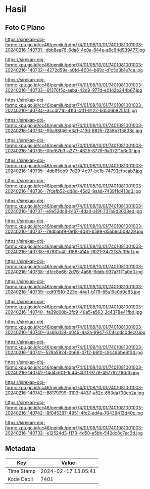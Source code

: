 # Hasil

## Foto C Plano

https://sirekap-obj-formc.kpu.go.id/cc46/pemilu/pdpr/74/01/08/10/01/7401081001003-20240216-140731--dbb8ea76-6da8-4c0a-844e-a6c64d939477.jpg

https://sirekap-obj-formc.kpu.go.id/cc46/pemilu/pdpr/74/01/08/10/01/7401081001003-20240216-140732--4272d59a-a0fd-4004-b99c-d1c5d3b1e7ca.jpg

https://sirekap-obj-formc.kpu.go.id/cc46/pemilu/pdpr/74/01/08/10/01/7401081001003-20240216-140733--6f376f5c-aaba-42d9-977d-e01d2b244b67.jpg

https://sirekap-obj-formc.kpu.go.id/cc46/pemilu/pdpr/74/01/08/10/01/7401081001003-20240216-140734--3cc4f71b-41fd-41f1-9122-bd506b825fa1.jpg

https://sirekap-obj-formc.kpu.go.id/cc46/pemilu/pdpr/74/01/08/10/01/7401081001003-20240216-140734--90a98f46-e3a1-413d-8825-7258b7f5838c.jpg

https://sirekap-obj-formc.kpu.go.id/cc46/pemilu/pdpr/74/01/08/10/01/7401081001003-20240216-140735--0fef67b3-a277-4825-8779-9a372f1b6c0f.jpg

https://sirekap-obj-formc.kpu.go.id/cc46/pemilu/pdpr/74/01/08/10/01/7401081001003-20240216-140735--4db65db9-7d29-4c97-bc1b-74793cfbcab7.jpg

https://sirekap-obj-formc.kpu.go.id/cc46/pemilu/pdpr/74/01/08/10/01/7401081001003-20240216-140736--7fcefb52-dd8d-45d2-9aad-7439f1d413d3.jpg

https://sirekap-obj-formc.kpu.go.id/cc46/pemilu/pdpr/74/01/08/10/01/7401081001003-20240216-140737--e9e52dc8-b167-4dad-a19f-737a9d3028ed.jpg

https://sirekap-obj-formc.kpu.go.id/cc46/pemilu/pdpr/74/01/08/10/01/7401081001003-20240216-140737--78dbabf9-0e18-4081-b599-d5bb9c008a29.jpg

https://sirekap-obj-formc.kpu.go.id/cc46/pemilu/pdpr/74/01/08/10/01/7401081001003-20240216-140738--97881c4f-d188-414b-9021-3472f37c39df.jpg

https://sirekap-obj-formc.kpu.go.id/cc46/pemilu/pdpr/74/01/08/10/01/7401081001003-20240216-140738--d1cc8e66-2d76-4a66-9ddb-937a7171a0d0.jpg

https://sirekap-obj-formc.kpu.go.id/cc46/pemilu/pdpr/74/01/08/10/01/7401081001003-20240216-140739--cdf91510-223d-44e1-b179-85a19e0d9c83.jpg

https://sirekap-obj-formc.kpu.go.id/cc46/pemilu/pdpr/74/01/08/10/01/7401081001003-20240216-140740--fa39d00b-3fc9-48a5-a563-2c4378e41fbd.jpg

https://sirekap-obj-formc.kpu.go.id/cc46/pemilu/pdpr/74/01/08/10/01/7401081001003-20240216-140740--3a66a134-b049-4a2a-9947-204cddc0dec0.jpg

https://sirekap-obj-formc.kpu.go.id/cc46/pemilu/pdpr/74/01/08/10/01/7401081001003-20240216-140741--528a5924-0b69-47f2-b6f0-c9c46bbe6f34.jpg

https://sirekap-obj-formc.kpu.go.id/cc46/pemilu/pdpr/74/01/08/10/01/7401081001003-20240216-140741--14d4c601-1c44-4011-9776-497767716bfb.jpg

https://sirekap-obj-formc.kpu.go.id/cc46/pemilu/pdpr/74/01/08/10/01/7401081001003-20240216-140742--88179799-3103-4437-a52e-653da700cb2a.jpg

https://sirekap-obj-formc.kpu.go.id/cc46/pemilu/pdpr/74/01/08/10/01/7401081001003-20240216-140742--8f045397-4951-4fc2-ad4a-70439413d40c.jpg

https://sirekap-obj-formc.kpu.go.id/cc46/pemilu/pdpr/74/01/08/10/01/7401081001003-20240216-140732--e12524d3-f173-4d50-a5bb-542dc8c7ec3d.jpg


## Metadata

| Key        | Value               |
| ---------- | ------------------- |
| Time Stamp | 2024-02-17 13:05:41 |
| Kode Dapil | 7401                |



